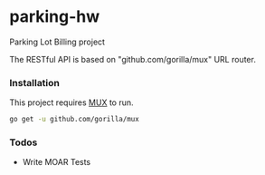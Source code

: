 # parking-hw
Parking Lot Billing project

The RESTful API is based on "github.com/gorilla/mux" URL router.

### Installation

This project requires [MUX](https://github.com/gorilla/mux) to run.

```sh
go get -u github.com/gorilla/mux
```


### Todos

 - Write MOAR Tests
 

